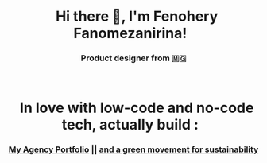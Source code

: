 <h1 align="center">
<br>
  Hi there 👋, I'm Fenohery Fanomezanirina!
  <br>
</h1>
<h3 align="center">
  Product designer from 🇲🇬
 </h3>


<h1 align="center">
<br>
  In love with low-code and no-code tech, actually build :
  <br>
</h1>
<h3 align="center">
  
<a href="https://fapollonlab.com">My Agency Portfolio</a> ||
<a href="https://fataplus.com">and a green movement for sustainability</a>
</h3>





